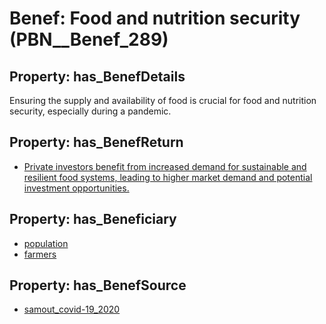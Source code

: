 # Benef: __Food and nutrition security__ (PBN__Benef_289)

## Property: has_BenefDetails

Ensuring the supply and availability of food is crucial for food and nutrition security, especially during a pandemic.

## Property: has_BenefReturn

* [Private investors benefit from increased demand for sustainable and resilient food systems, leading to higher market demand and potential investment opportunities.](../BenefReturn/PBN__BenefReturn_308)

## Property: has_Beneficiary

* [population](../Stakeholder/PBN__Stakeholder_81)
* [farmers](../Stakeholder/PBN__Stakeholder_145)

## Property: has_BenefSource

* [samout_covid-19_2020](../Article/PBN__Article_58)

